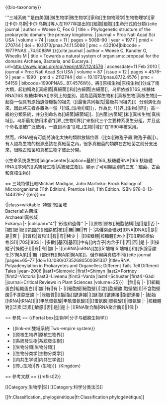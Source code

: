 {{bio-taxonomy}}

'''三域系統'''是由美国[[微生物学|微生物学]]家和[[生物物理学|生物物理学]]家[[卡尔·乌斯|卡尔·乌斯]]等人在1977年提出的[[細胞|細胞]]生命形式的分類<ref>{{cite journal | author = Woese C, Fox G | title = Phylogenetic structure of the prokaryotic domain: the primary kingdoms. | journal = Proc Natl Acad Sci USA | volume = 74 | issue = 11 | pages = 5088–90 | year = 1977 | pmid = 270744 | doi = 10.1073/pnas.74.11.5088 | pmc = 432104|bibcode = 1977PNAS...74.5088W }}</ref><ref name="w1990">{{cite journal | author = Woese C, Kandler O, Wheelis M | title = Towards a natural system of organisms: proposal for the domains Archaea, Bacteria, and Eucarya. | url=http://www.pnas.org/cgi/reprint/87/12/4576 | accessdate=11 Feb 2010 | journal = Proc Natl Acad Sci USA | volume = 87 | issue = 12 | pages = 4576–9 | year = 1990 | pmid = 2112744 | doi = 10.1073/pnas.87.12.4576 | pmc = 54159 | bibcode=1990PNAS...87.4576W}}</ref>，將[[原核生物|原核生物]]分成了兩大類，起初稱為[[真細菌|真細菌]]和[[古細菌|古細菌]]。乌斯依據[[16S_核糖体RNA|16S 核糖体RNA]]序列上的差別，認為這兩類生物和[[真核生物|真核生物]]一起從一個具有原始遺傳機製的祖先（[[最後共同祖先|最後共同祖先]]）分別演化而來，因此將三者各置為一個「[[域_(生物)|域]]」，作為比「[[界_(生物)|界]]」高一級的分類系統，并分別命名為[[細菌|細菌域]]、[[古菌|古菌域]]和[[真核生物|真核域]]。乌斯最初使用术语“[[界_(生物)|界]]”来指代三个主要种系发生分组，并且这个命名法被广泛使用，一直到术语“[[域_(生物)|域]]”在1990年被采用<ref name=w1990/>。

然而，rRNA樹有可能將演化太快的類群放錯位置（比如[[微孢子蟲|微孢子蟲]]）。有人認為生物的根源應該在真細菌之內，很多真細菌的類群在古細菌之前分支出來，很晚古細菌和真核生物才彼此分開。

{{生命系统发生树|align=center|caption=基於[[16S_核糖體RNA|16S 核糖體RNA]]序列的[[系統發生樹|系統發生樹]]，顯示了可明顯區別的三支：細菌、古菌和真核生物}}

== 三域特徵比較<ref>Michael Madigan, John Martinko: Brock Biology of Microorganisms (11th Edition). Prentice Hall, 11th Edition. ISBN 978-0-13-144329-7 {{en}}</ref> ==
 
{|class=wikitable
!特徵!!細菌域<br/>Bacteria!!古菌域<br/>Archaea!!真核域<br/>Eukarya
|-
|colspan="4"|''形態和遺傳''
|-
|[[原核|原核]]細胞結構||是||是||否
|-
|被[[膜|膜]]包圍的[[細胞核|核]]||無||無||有
|-
|共價閉合環狀[[DNA|DNA]]||是||是||否
|-
|[[質粒|質粒]]||有||有||稀少
|-
|[[核糖體|核糖體]]大小||70[[斯維德伯格|S]]||70S||80S
|-
|多數[[基因|基因]]中有[[内含子|内含子]]||否||否||是
|-
|[[操縱子|操縱子]]||有||有||無
|-
|[[mRNA|mRNA]]加[[5'端帽|5'端帽]]和[[多腺苷酸化|3'聚A尾]]||無（部份有[[聚A尾|聚A尾]]，但作用與真核不同<ref name=organelles>{{cite journal |pages=65–77 |doi=10.1080/07352680500391337 |title=RNA Polyadenylation in Prokaryotes and Organelles; Different Tails Tell Different Tales |year=2006 |last1=Slomovic |first1=Shimyn |last2=Portnoy |first2=Victoria |last3=Liveanu |first3=Varda |last4=Schuster |first4=Gadi |journal=Critical Reviews in Plant Sciences |volume=25}}</ref>）||無||有
|-
|[[組織蛋白|組織蛋白]]||無||有||有
|-
|[[細胞壁|細胞壁]]||含[[胞壁酸|胞壁酸]]||不含胞壁酸||不含胞壁酸
|-
|膜脂質||[[酯|酯]]鍵連接||[[醚|醚]]鍵連接||酯鍵連接
|-
|起始[[tRNA|tRNA]]||[[甲酰蛋氨酸|甲酰蛋氨酸]]||[[蛋氨酸|蛋氨酸]]||蛋氨酸
|-
|核糖體對[[泛素|泛素]]敏感||否||是||是
|-
|[[RNA聚合酶|RNA聚合酶]]||1個
|}

== 參見 ==
{{Portal box|生物学|分子与细胞生物学}}
* {{link-en|雙域系統|Two-empire system}}
* [[原核生物界|原核生物界]]
* [[系統發生樹|系統發生樹]]
* [[生物分類|生物分類]]
* [[生物分类学|生物分类学]]
* [[内共生学说|内共生学说]]
* [[界_(生物)|界 (生物)]]（Kingdom）

== 參考文獻 ==
{{reflist|2}}

[[Category:生物学|S]]
[[Category:科学分类法|S]]

[[fr:Classification_phylogénétique|fr:Classification phylogénétique]]